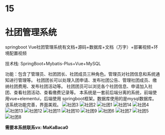 # 15
# 社团管理系统

springboot Vue社团管理系统有文档+源码+数据库+文档（万字）+部署视频+环境配置视频

技术栈: SpringBoot+Mybatis-Plus+Vue+MySQL

功能：包含了管理员、社团团长、社团成员三种角色。管理员对社团信息和系统通知进行管理等。
社团团长可以处理入团申请、发布社团公告、管理社团成员、缴纳社团费用、发布社团活动等。
社团团员可以浏览各个社团信息、申请加入社团、查看社团活动、查看缴费记录等。
本系统是一套前后端分离的系统，前端使用vue+elementui，后端使用 springboot框架。数据库使用的是mysql数据库。该系统功能完善，界面美观。
![社团3](https://github.com/MaCa-BaKa/shetuanguanli-shetuanguanlixitong/assets/102128690/87d65927-9dd9-4729-82d4-c97e3e105a32)
![社团2](https://github.com/MaCa-BaKa/shetuanguanli-shetuanguanlixitong/assets/102128690/40fd8141-3ad7-4dfe-9145-8dfd4ba8aa91)
![社团1](https://github.com/MaCa-BaKa/shetuanguanli-shetuanguanlixitong/assets/102128690/adb57bb0-774b-4cde-8bfd-ed252fc770dc)
![社团14](https://github.com/MaCa-BaKa/shetuanguanli-shetuanguanlixitong/assets/102128690/0c401ca3-09fb-40f7-86d6-22d140a5bd72)
![社团4](https://github.com/MaCa-BaKa/shetuanguanli-shetuanguanlixitong/assets/102128690/86f8d7c8-dfca-4761-a1e1-baf6801f2593)
![社团13](https://github.com/MaCa-BaKa/shetuanguanli-shetuanguanlixitong/assets/102128690/d3ef4ec6-ef08-4738-b04f-cdc7fe0d6c7a)
![社团12](https://github.com/MaCa-BaKa/shetuanguanli-shetuanguanlixitong/assets/102128690/d56b8a79-adba-4f9f-9ada-6523f0271667)
![社团11](https://github.com/MaCa-BaKa/shetuanguanli-shetuanguanlixitong/assets/102128690/02d90db7-0441-49cd-98ab-131f06e23a9a)
![社团10](https://github.com/MaCa-BaKa/shetuanguanli-shetuanguanlixitong/assets/102128690/aa178069-85be-41e1-86a6-65bf80632617)
![社团9](https://github.com/MaCa-BaKa/shetuanguanli-shetuanguanlixitong/assets/102128690/364f17b3-5d0e-46a7-88c8-567f4739682d)
![社团6](https://github.com/MaCa-BaKa/shetuanguanli-shetuanguanlixitong/assets/102128690/acbe903a-a8cb-4a88-bb83-3e743a56dd33)
![社团7](https://github.com/MaCa-BaKa/shetuanguanli-shetuanguanlixitong/assets/102128690/1ca128cd-e759-4588-beec-d595fbe8f764)
![社团5](https://github.com/MaCa-BaKa/shetuanguanli-shetuanguanlixitong/assets/102128690/0ac6bdf0-0fee-483e-a335-41a7aa7dd2f6)
![社团8](https://github.com/MaCa-BaKa/shetuanguanli-shetuanguanlixitong/assets/102128690/045957ce-04ab-4689-a3ec-737b13de3254)

**需要本系统联系vx: MaKaBaca0**
